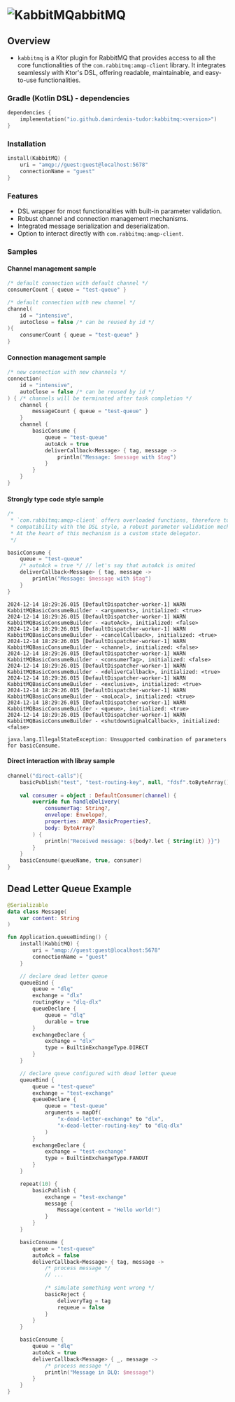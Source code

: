 # ![KabbitMQ](https://github.com/user-attachments/assets/1fcc4641-1c1f-44c7-a929-6de86210303c)abbitMQ

## Overview

- `kabbitmq` is a Ktor plugin for RabbitMQ that provides access to all the core functionalities of the `com.rabbitmq:amqp-client` library. It integrates seamlessly with Ktor's DSL, offering readable, maintainable, and easy-to-use functionalities.


### Gradle (Kotlin DSL) - dependencies

```kotlin
dependencies {
    implementation("io.github.damirdenis-tudor:kabbitmq:<version>")
}
```

### Installation

```kotlin
install(KabbitMQ) {
    uri = "amqp://guest:guest@localhost:5678"
    connectionName = "guest"
}
```

### Features
- DSL wrapper for most functionalities with built-in parameter validation.
- Robust channel and connection management mechanisms.
- Integrated message serialization and deserialization.
- Option to interact directly with `com.rabbitmq:amqp-client`.

### Samples

#### Channel management sample
```kotlin
/* default connection with default channel */
consumerCount { queue = "test-queue" }

/* default connection with new channel */
channel(
    id = "intensive",
    autoClose = false /* can be reused by id */ 
){
    consumerCount { queue = "test-queue" }
}
```

#### Connection management sample
```kotlin
/* new connection with new channels */
connection(
    id = "intensive",
    autoClose = false /* can be reused by id */
) { /* channels will be terminated after task completion */
    channel {
        messageCount { queue = "test-queue" }
    }
    channel {
        basicConsume {
            queue = "test-queue"
            autoAck = true
            deliverCallback<Message> { tag, message ->
                println("Message: $message with $tag")
            }
        }
    }
}
```

#### Strongly type code style sample


```kotlin
/*
 * `com.rabbitmq:amqp-client` offers overloaded functions, therefore to ensure 
 * compatibility with the DSL style, a robust parameter validation mechanism is necessary. 
 * At the heart of this mechanism is a custom state delegator.
 */

basicConsume {
    queue = "test-queue"
    /* autoAck = true */ // let's say that autoAck is omited
    deliverCallback<Message> { tag, message ->
        println("Message: $message with $tag")
    }
}
```

```log
2024-12-14 18:29:26.015 [DefaultDispatcher-worker-1] WARN  KabbitMQBasicConsumeBuilder - <arguments>, initialized: <true>
2024-12-14 18:29:26.015 [DefaultDispatcher-worker-1] WARN  KabbitMQBasicConsumeBuilder - <autoAck>, initialized: <false>
2024-12-14 18:29:26.015 [DefaultDispatcher-worker-1] WARN  KabbitMQBasicConsumeBuilder - <cancelCallback>, initialized: <true>
2024-12-14 18:29:26.015 [DefaultDispatcher-worker-1] WARN  KabbitMQBasicConsumeBuilder - <channel>, initialized: <false>
2024-12-14 18:29:26.015 [DefaultDispatcher-worker-1] WARN  KabbitMQBasicConsumeBuilder - <consumerTag>, initialized: <false>
2024-12-14 18:29:26.015 [DefaultDispatcher-worker-1] WARN  KabbitMQBasicConsumeBuilder - <deliverCallback>, initialized: <true>
2024-12-14 18:29:26.015 [DefaultDispatcher-worker-1] WARN  KabbitMQBasicConsumeBuilder - <exclusive>, initialized: <true>
2024-12-14 18:29:26.015 [DefaultDispatcher-worker-1] WARN  KabbitMQBasicConsumeBuilder - <noLocal>, initialized: <true>
2024-12-14 18:29:26.015 [DefaultDispatcher-worker-1] WARN  KabbitMQBasicConsumeBuilder - <queue>, initialized: <true>
2024-12-14 18:29:26.015 [DefaultDispatcher-worker-1] WARN  KabbitMQBasicConsumeBuilder - <shutdownSignalCallback>, initialized: <false>

java.lang.IllegalStateException: Unsupported combination of parameters for basicConsume.
```

#### Direct interaction with libray sample


```kotlin
channel("direct-calls"){
    basicPublish("test", "test-routing-key", null, "fdsf".toByteArray())
    
    val consumer = object : DefaultConsumer(channel) {
        override fun handleDelivery(
            consumerTag: String?,
            envelope: Envelope?,
            properties: AMQP.BasicProperties?,
            body: ByteArray?
        ) {
            println("Received message: ${body?.let { String(it) }}")
        }
    }
    basicConsume(queueName, true, consumer)
}
```


## Dead Letter Queue Example

```kotlin 
@Serializable
data class Message(
    var content: String
)

fun Application.queueBinding() {
    install(KabbitMQ) {
        uri = "amqp://guest:guest@localhost:5678"
        connectionName = "guest"
    }

    // declare dead letter queue
    queueBind {
        queue = "dlq"
        exchange = "dlx"
        routingKey = "dlq-dlx"
        queueDeclare {
            queue = "dlq"
            durable = true
        }
        exchangeDeclare {
            exchange = "dlx"
            type = BuiltinExchangeType.DIRECT
        }
    }

    // declare queue configured with dead letter queue
    queueBind {
        queue = "test-queue"
        exchange = "test-exchange"
        queueDeclare {
            queue = "test-queue"
            arguments = mapOf(
                "x-dead-letter-exchange" to "dlx",
                "x-dead-letter-routing-key" to "dlq-dlx"
            )
        }
        exchangeDeclare {
            exchange = "test-exchange"
            type = BuiltinExchangeType.FANOUT
        }
    }

    repeat(10) {
        basicPublish {
            exchange = "test-exchange"
            message {
                Message(content = "Hello world!")
            }
        }
    }

    basicConsume {
        queue = "test-queue"
        autoAck = false
        deliverCallback<Message> { tag, message ->
            /* process message */
            // ...
            
            /* simulate something went wrong */
            basicReject {
                deliveryTag = tag
                requeue = false
            }
        }
    }

    basicConsume {
        queue = "dlq"
        autoAck = true
        deliverCallback<Message> { _, message ->
            /* process message */
            println("Message in DLQ: $message")
        }
    }
}
```

